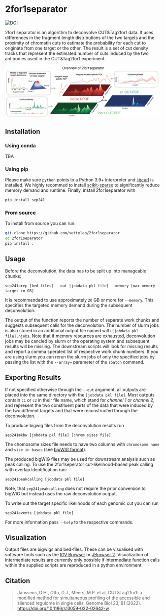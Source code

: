 # 2for1separator

[![DOI](https://zenodo.org/badge/402908753.svg)](https://zenodo.org/badge/latestdoi/402908753)

2for1 separator is an algorithm to deconvolve CUT&Tag2for1 data.  It uses
differences in the fragment length distributions of the two targets and the
proximity of chromatin cuts to estimate the probability for each cut to
originate from one target or the other. The result is a set of cut density
tracks that represent the estimated number of cuts induced by the two
antibodies used in the CUT&Tag2for1 experiment.

![Schematic](https://github.com/settylab/2for1separator/raw/main/schematic.jpg?raw=true "Schematic")

## Installation

### Using conda

TBA

### Using pip

Please make sure `python` points to a Python 3.9+ interpreter
and [libcurl](https://curl.haxx.se) is installed.
We highly recommed to install
[scikit-sparse](https://scikit-sparse.readthedocs.io/en/latest/overview.html#installation)
to significantly reduce memory demand and runtime.
Finally, install 2for1separator with
```bash
pip install sep241
```

### From source
To install from source you can run:
```bash
git clone https://github.com/settylab/2for1separator
cd 2for1separator
pip install .
```

## Usage

Before the deconvolution, the data has to be split up into manageable chunks:
```
sep241prep [bed files] --out [jobdata pkl file] --memory [max memory target in GB]
```
It is recommended to use approximately `20` GB or more for `--memory`.
This specifies the targeted memory demand during the subsequent deconvolution.

The output of the function reports the number of separate work chunks
and suggests subsequent calls for the deconvolution.
The number of slurm jobs is also stored in an additional output file named
with `[jobdata pkl file].njobs`.
Note that if memory resources are exhausted, deconvolution jobs
may be cancled by slurm or the operating system and subsequent
results will be missing. The downstream scripts will look for missing
results and report a comma sperated list of respective work chunk
numbers. If you are using slurm you can rerun the slurm jobs of only
the specified jobs by passing the list with the `--array=` parameter
of the `sbatch` command.

## Exporting Results

If not specified otherwise through the `--out` argument, all outputs are placed
into the same directory with the `[jobdata pkl file]`. Most outputs contain
`c1` or `c2` in their file name, which stand for _channel 1_ or _channel 2_,
and represent the two constituent parts of the data that were
induced by the two different targets and that were
reconstructed through the deconvolution.

To produce bigwig files from the deconvolution results run
```
sep241mkbw [jobdata pkl file] [chrom sizes file]
```
The chomosome sizes file needs to have two columns with `chromosome name` and
`size in bases`
(see [bigWIG format](https://genome.ucsc.edu/goldenPath/help/bigWig.html)).

The produced bigWIG files may be used for downstream analysis such as peak
calling. To use the 2for1seperator cut-likelihood-based peak calling
with overlap identification run:
```
sep241peakcalling [jobdata pkl file]
```
Note, that `sep241peakcalling` does not require the prior conversion
to bigWIG but instead uses the raw deconvolution output.

To write out the target specific likelihoods of each genomic cut you can run
```
sep241events [jobdata pkl file]
```

For more information pass `--help` to the respective commands.

## Visualization

Output files are bigwigs and bed-files. These can be visualised
with software tools such as the
[IGV Browser](https://software.broadinstitute.org/software/igv/)
or
[JBrowser 2](https://jbrowse.org/jb2/).
Visualization of intermediate results are currently only possible
if intermediate function calls within the supplied scripts are
reproduced in a python environment.

## Citation

> Janssens, D.H., Otto, D.J., Meers, M.P. et al. CUT&Tag2for1: a modified method
> for simultaneous profiling of the accessible and silenced regulome in single 
> cells. Genome Biol 23, 81 (2022). https://doi.org/10.1186/s13059-022-02642-w
